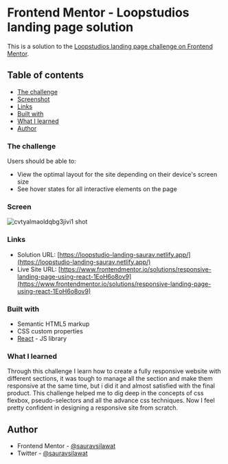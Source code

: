 # Frontend Mentor - Loopstudios landing page solution

This is a solution to the [Loopstudios landing page challenge on Frontend Mentor](https://www.frontendmentor.io/challenges/loopstudios-landing-page-N88J5Onjw).

## Table of contents

  - [The challenge](#the-challenge)
  - [Screenshot](#screenshot)
  - [Links](#links)
  - [Built with](#built-with)
  - [What I learned](#what-i-learned)
  - [Author](#author)

### The challenge

Users should be able to:

- View the optimal layout for the site depending on their device's screen size
- See hover states for all interactive elements on the page

### Screen

![cvtyalmaoldqbg3jivi1](https://user-images.githubusercontent.com/96677760/187605608-0e7f031e-11d7-4f3e-8d59-d709eccf5bef.jpg)
shot


### Links

- Solution URL: [https://loopstudio-landing-saurav.netlify.app/](https://loopstudio-landing-saurav.netlify.app/)
- Live Site URL: [https://www.frontendmentor.io/solutions/responsive-landing-page-using-react-1EoH6o8ov9](https://www.frontendmentor.io/solutions/responsive-landing-page-using-react-1EoH6o8ov9)

### Built with

- Semantic HTML5 markup
- CSS custom properties
- [React](https://reactjs.org/) - JS library


### What I learned

Through this challenge I learn how to create a fully responsive website with different sections, it was tough to manage all the section and make them responsive at the same time, but i did it and almost satisfied with the final product. This challenge helped me to dig deep in the concepts of css flexbox, pseudo-selectors and all the advance css techniques. Now I feel pretty confident in designing a responsive site from scratch.  


## Author

- Frontend Mentor - [@sauravsilawat](https://www.frontendmentor.io/profile/sauravsilawat)
- Twitter - [@sauravsilawat](https://www.twitter.com/sauravsilawat)
